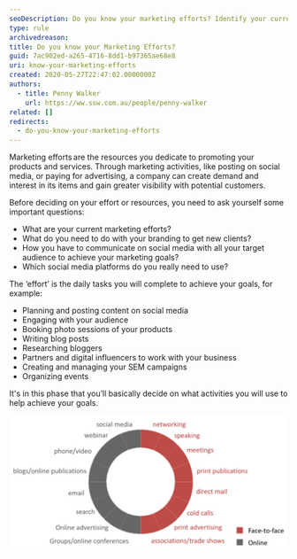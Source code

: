 ```yaml
---
seoDescription: Do you know your marketing efforts? Identify your current marketing activities and determine what's working and what's not to optimize your strategy.
type: rule
archivedreason:
title: Do you know your Marketing Efforts?
guid: 7ac902ed-a265-4716-8dd1-b97365ae68e8
uri: know-your-marketing-efforts
created: 2020-05-27T22:47:02.0000000Z
authors:
  - title: Penny Walker
    url: https://ww.ssw.com.au/people/penny-walker
related: []
redirects:
  - do-you-know-your-marketing-efforts
---
```


Marketing efforts are the resources you dedicate to promoting your products and services. Through marketing activities, like posting on social media, or paying for advertising, a company can create demand and interest in its items and gain greater visibility with potential customers.

<!--endintro-->

Before deciding on your effort or resources, you need to ask yourself some important questions:

- What are your current marketing efforts?
- What do you need to do with your branding to get new clients?
- How you have to communicate on social media with all your target audience to achieve your marketing goals?
- Which social media platforms do you really need to use?

The ‘effort’ is the daily tasks you will complete to achieve your goals, for example:

- Planning and posting content on social media
- Engaging with your audience
- Booking photo sessions of your products
- Writing blog posts
- Researching bloggers
- Partners and digital influencers to work with your business
- Creating and managing your SEM campaigns
- Organizing events

It's in this phase that you’ll basically decide on what activities you will use to help achieve your goals.

![Figure: Examples of resources that you can use on your marketing strategy](marketing-stragtegy-resources.png)
